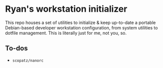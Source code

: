 Ryan's workstation initializer
==============================

This repo houses a set of utilities to initialize & keep up-to-date a portable
Debian-based developer workstation configuration, from system utilities to
dotfile management. This is literally just for me, not you, so.

To-dos
------

- `scopatz/nanorc`
